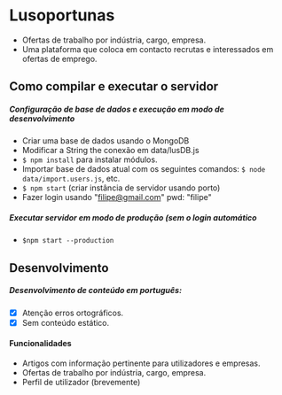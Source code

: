 # Lusoportunas
- Ofertas de trabalho por indústria, cargo, empresa.
- Uma plataforma que coloca em contacto recrutas e interessados em ofertas de emprego.


## Como compilar e executar o servidor

##### Configuração de base de dados e execução em modo de desenvolvimento
- Criar uma base de dados usando o MongoDB
- Modificar a String the conexão em data/lusDB.js
- `$ npm install` para instalar módulos.
- Importar base de dados atual com os seguintes comandos: `$ node data/import.users.js`, etc.
- `$ npm start` (criar instância de servidor usando porto)
- Fazer login usando "filipe@gmail.com" pwd: "filipe"

##### Executar servidor em modo de produção (sem o login automático

- `$npm start --production`

## Desenvolvimento

##### Desenvolvimento de conteúdo em português:
- [x] Atenção erros ortográficos.
- [x] Sem conteúdo estático.

#### Funcionalidades

- Artigos com informação pertinente para utilizadores e empresas.
- Ofertas de trabalho por indústria, cargo, empresa.
- Perfil de utilizador (brevemente)

